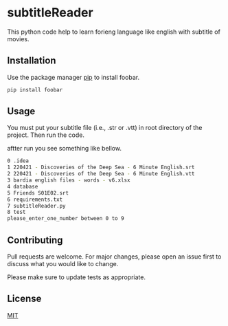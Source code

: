 # subtitleReader

This python code help to learn forieng language like english with subtitle of movies.


## Installation

Use the package manager [pip](https://pip.pypa.io/en/stable/) to install foobar.

```bash
pip install foobar
```

## Usage

You must put your subtitle file (i.e., .str or .vtt) in root directory of the project. Then run the code.

aftter run you see something like bellow.
```bash
0 .idea
1 220421 - Discoveries of the Deep Sea - 6 Minute English.srt
2 220421 - Discoveries of the Deep Sea - 6 Minute English.vtt
3 bardia english files - words - v6.xlsx
4 database
5 Friends S01E02.srt
6 requirements.txt
7 subtitleReader.py
8 test
please_enter_one_number between 0 to 9
```

## Contributing
Pull requests are welcome. For major changes, please open an issue first to discuss what you would like to change.

Please make sure to update tests as appropriate.

## License
[MIT](https://choosealicense.com/licenses/mit/)
